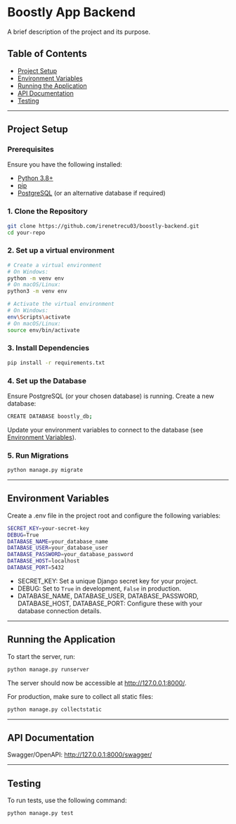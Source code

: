 # Boostly App Backend

A brief description of the project and its purpose.

## Table of Contents

- [Project Setup](#project-setup)
- [Environment Variables](#environment-variables)
- [Running the Application](#running-the-application)
- [API Documentation](#api-documentation)
- [Testing](#testing)

---

## Project Setup

### Prerequisites

Ensure you have the following installed:

- [Python 3.8+](https://www.python.org/downloads/)
- [pip](https://pip.pypa.io/en/stable/installation/)
- [PostgreSQL](https://www.postgresql.org/download/) (or an alternative database if required)

### 1. Clone the Repository

```bash
git clone https://github.com/irenetrecu03/boostly-backend.git
cd your-repo
```

### 2. Set up a virtual environment

````bash
# Create a virtual environment
# On Windows:
python -m venv env
# On macOS/Linux:
python3 -m venv env

# Activate the virtual environment
# On Windows:
env\Scripts\activate
# On macOS/Linux:
source env/bin/activate
````

### 3. Install Dependencies
````bash
pip install -r requirements.txt
````

### 4. Set up the Database
Ensure PostgreSQL (or your chosen database) is running. Create a new database:
````bash
CREATE DATABASE boostly_db;
````
Update your environment variables to connect to the database (see [Environment Variables](#environment-variables)).

### 5. Run Migrations
````bash
python manage.py migrate
````

---

## Environment Variables
Create a .env file in the project root and configure the following variables:
````bash
SECRET_KEY=your-secret-key
DEBUG=True
DATABASE_NAME=your_database_name
DATABASE_USER=your_database_user
DATABASE_PASSWORD=your_database_password
DATABASE_HOST=localhost
DATABASE_PORT=5432
````
- SECRET_KEY: Set a unique Django secret key for your project.
- DEBUG: Set to `True` in development, `False` in production.
- DATABASE_NAME, DATABASE_USER, DATABASE_PASSWORD, DATABASE_HOST, DATABASE_PORT: Configure these with your database connection details.

---

## Running the Application
To start the server, run:
````bash
python manage.py runserver
````
The server should now be accessible at http://127.0.0.1:8000/.

For production, make sure to collect all static files:
````bash
python manage.py collectstatic
````

---

## API Documentation
Swagger/OpenAPI: http://127.0.0.1:8000/swagger/

---

## Testing
To run tests, use the following command:
````bash
python manage.py test
````
